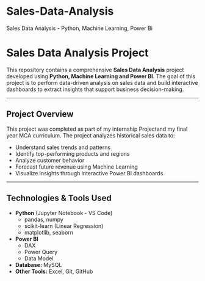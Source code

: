 # Sales-Data-Analysis
Sales Data Analysis - Python, Machine Learning, Power Bi

# Sales Data Analysis Project

This repository contains a comprehensive **Sales Data Analysis** project developed using **Python, Machine Learning  and Power BI**. The goal of this project is to perform data-driven analysis on sales data and build interactive dashboards to extract insights that support business decision-making.

---

## Project Overview

This project was completed as part of my internship Projectand my final year MCA curriculum. The project analyzes historical sales data to:

- Understand sales trends and patterns
- Identify top-performing products and regions
- Analyze customer behavior
- Forecast future revenue using Machine Learning
- Visualize insights through interactive Power BI dashboards

---

## Technologies & Tools Used

- **Python** (Jupyter Notebook - VS Code)
  - pandas, numpy
  - scikit-learn (Linear Regression)
  - matplotlib, seaborn
- **Power BI**
  - DAX
  - Power Query
  - Data Model
- **Database:** MySQL
- **Other Tools:** Excel, Git, GitHub



